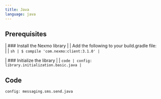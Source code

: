 ```yaml
---
title: Java
language: java
---
```


## Prerequisites

| ### Install the Nexmo library
|
| Add the following to your build.gradle file:
|
| ```sh
| $ compile 'com.nexmo:client:3.1.0'
| ```

| ### Initialize the library
|
| ```code
| config: library.initialization.basic.java
| ```

## Code

```code
config: messaging.sms.send.java
```
